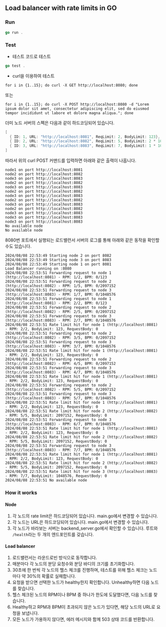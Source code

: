 ## Load balancer with rate limits in GO

### Run

```go
go run .
```

### Test

- 테스트 코드로 테스트
```go
go test .
```

- curl을 이용하여 테스트
```shell
for i in {1..15}; do curl -X GET http://localhost:8080; done
```

또는
```shell
for i in {1..15}; do curl -X POST http://localhost:8080 -d "Lorem ipsum dolor sit amet, consectetur adipiscing elit, sed do eiusmod tempor incididunt ut labore et dolore magna aliqua."; done
```

더미 노드 서버의 스펙은 다음과 같이 하드코딩되어 있습니다.
```GO
[
  { ID: 1, URL: "http://localhost:8081", ReqLimit: 2, BodyLimit: 123},
  { ID: 2, URL: "http://localhost:8082", ReqLimit: 5, BodyLimit: 2 * 1024 * 1024},
  { ID: 3, URL: "http://localhost:8083", ReqLimit: 7, BodyLimit: 1 * 1024 * 1024}
]
```

따라서 위의 curl POST 커맨드를 입력하면 아래와 같은 출력이 나옵니다.

```shell
node1 on port http://localhost:8081
node2 on port http://localhost:8082
node3 on port http://localhost:8083
node2 on port http://localhost:8082
node3 on port http://localhost:8083
node2 on port http://localhost:8082
node3 on port http://localhost:8083
node2 on port http://localhost:8082
node3 on port http://localhost:8083
node2 on port http://localhost:8082
node3 on port http://localhost:8083
node3 on port http://localhost:8083
node3 on port http://localhost:8083
No available node
No available node
```

8080번 포트에서 실행되는 로드밸런서 서버의 로그를 통해 아래와 같은 동작을 확인할 수도 있습니다.
```console
2024/08/08 22:53:49 Starting node 2 on port 8082
2024/08/08 22:53:49 Starting node 3 on port 8083
2024/08/08 22:53:49 Starting node 1 on port 8081
Load Balancer running on :8080
2024/08/08 22:53:51 Forwarding request to node 1 (http://localhost:8081) - RPM: 1/2, BPM: 0/123
2024/08/08 22:53:51 Forwarding request to node 2 (http://localhost:8082) - RPM: 1/5, BPM: 0/2097152
2024/08/08 22:53:51 Forwarding request to node 3 (http://localhost:8083) - RPM: 1/7, BPM: 0/1048576
2024/08/08 22:53:51 Forwarding request to node 1 (http://localhost:8081) - RPM: 2/2, BPM: 0/123
2024/08/08 22:53:51 Forwarding request to node 2 (http://localhost:8082) - RPM: 2/5, BPM: 0/2097152
2024/08/08 22:53:51 Forwarding request to node 3 (http://localhost:8083) - RPM: 2/7, BPM: 0/1048576
2024/08/08 22:53:51 Rate limit hit for node 1 (http://localhost:8081) - RPM: 2/2, BodyLimit: 123, RequestBody: 0
2024/08/08 22:53:51 Forwarding request to node 2 (http://localhost:8082) - RPM: 3/5, BPM: 0/2097152
2024/08/08 22:53:51 Forwarding request to node 3 (http://localhost:8083) - RPM: 3/7, BPM: 0/1048576
2024/08/08 22:53:51 Rate limit hit for node 1 (http://localhost:8081) - RPM: 2/2, BodyLimit: 123, RequestBody: 0
2024/08/08 22:53:51 Forwarding request to node 2 (http://localhost:8082) - RPM: 4/5, BPM: 0/2097152
2024/08/08 22:53:51 Forwarding request to node 3 (http://localhost:8083) - RPM: 4/7, BPM: 0/1048576
2024/08/08 22:53:51 Rate limit hit for node 1 (http://localhost:8081) - RPM: 2/2, BodyLimit: 123, RequestBody: 0
2024/08/08 22:53:51 Forwarding request to node 2 (http://localhost:8082) - RPM: 5/5, BPM: 0/2097152
2024/08/08 22:53:51 Forwarding request to node 3 (http://localhost:8083) - RPM: 5/7, BPM: 0/1048576
2024/08/08 22:53:51 Rate limit hit for node 1 (http://localhost:8081) - RPM: 2/2, BodyLimit: 123, RequestBody: 0
2024/08/08 22:53:51 Rate limit hit for node 2 (http://localhost:8082) - RPM: 5/5, BodyLimit: 2097152, RequestBody: 0
2024/08/08 22:53:51 Forwarding request to node 3 (http://localhost:8083) - RPM: 6/7, BPM: 0/1048576
2024/08/08 22:53:51 Rate limit hit for node 1 (http://localhost:8081) - RPM: 2/2, BodyLimit: 123, RequestBody: 0
2024/08/08 22:53:51 Rate limit hit for node 2 (http://localhost:8082) - RPM: 5/5, BodyLimit: 2097152, RequestBody: 0
2024/08/08 22:53:51 Forwarding request to node 3 (http://localhost:8083) - RPM: 7/7, BPM: 0/1048576
2024/08/08 22:53:51 Rate limit hit for node 1 (http://localhost:8081) - RPM: 2/2, BodyLimit: 123, RequestBody: 0
2024/08/08 22:53:51 Rate limit hit for node 2 (http://localhost:8082) - RPM: 5/5, BodyLimit: 2097152, RequestBody: 0
2024/08/08 22:53:51 Rate limit hit for node 3 (http://localhost:8083) - RPM: 7/7, BodyLimit: 1048576, RequestBody: 0
2024/08/08 22:53:51 No available node
```

### How it works

#### Node
1. 각 노드의 rate limit은 하드코딩되어 있습니다. main.go에서 변경할 수 있습니다.
2. 각 노드는 URL은 하드코딩되어 있습니다. main.go에서 변경할 수 있습니다.
3. 각 노드가 바라보는 서버는 backend_server.go에서 확인할 수 있습니다. 루트와 `/health`라는 두 개의 엔드포인트를 갖습니다.

#### Load balancer
1. 로드밸런서는 라운드로빈 방식으로 동작합니다.
2. 매분마다 각 노드의 분당 요청수와 분당 바디의 크기를 초기화합니다.
3. 30초에 한 번씩 각 노드의 헬스 체크를 진행하며, 테스트를 위해 헬스 체크는 노드마다 약 30%의 확률로 실패합니다.
4. 요청을 받으면 선택한 노드가 healthy한지 확인합니다. Unhealthy하면 다음 노드를 찾습니다.
5. 헬스 체크된 노드의 RPM이나 BPM 중 하나가 한도에 도달했다면, 다음 노드를 찾습니다.
6. Healthy하고 RPM과 BPM이 초과되지 않은 노드가 있다면, 해당 노드의 URL로 요청을 보냅니다.
7. 모든 노드가 가용하지 않다면, 에러 메시지와 함께 503 상태 코드를 반환합니다.

